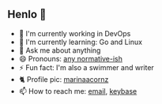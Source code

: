 ## Henlo 🐣

- 🔭 I'm currently working in DevOps
- 🌱 I'm currently learning: Go and Linux
- 💬 Ask me about anything
- 😄 Pronouns: [any normative-ish](https://en.pronouns.page/any:normative-ish)
- ⚡ Fun fact: I'm also a swimmer and writer
- 🐈 Profile pic: [marinaacornz](https://www.instagram.com/marinaacornz/)
- 📫 How to reach me: [email](mailto:me@ftqo.dev), [keybase](https://keybase.io/ftqo)
